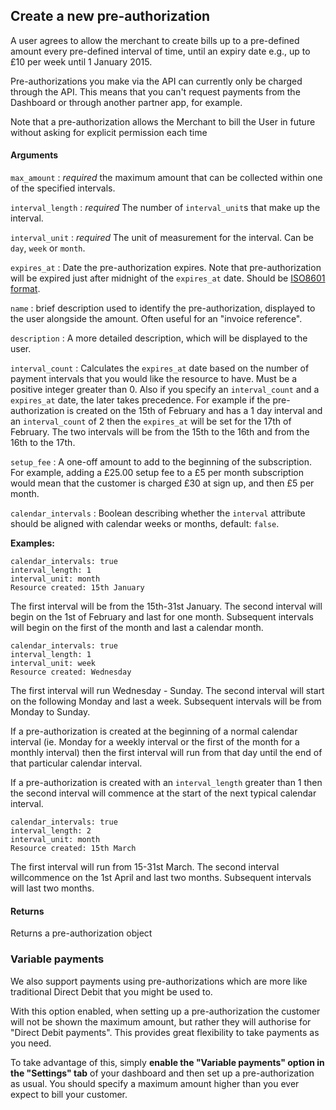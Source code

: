 ## Create a new pre-authorization

A user agrees to allow the merchant to create bills up to a pre-defined amount every pre-defined interval of time, until an expiry date e.g., up to £10 per week until 1 January 2015.

Pre-authorizations you make via the API can currently only be charged through the API. This means that you can't request payments from the Dashboard or through another partner app, for example.

Note that a pre-authorization allows the Merchant to bill the User in future without asking for explicit permission each time

#### Arguments

`max_amount`
:    _required_ the maximum amount that can be collected within one of the specified intervals.

`interval_length`
:    _required_ The number of `interval_unit`s that make up the interval.

`interval_unit`
:    _required_ The unit of measurement for the interval. Can be `day`, `week` or `month`.

`expires_at`
:    Date the pre-authorization expires. Note that pre-authorization will be expired just after midnight of the `expires_at` date. Should be [ISO8601 format](http://www.w3.org/TR/NOTE-datetime).

`name`
:    brief description used to identify the pre-authorization, displayed to the user alongside the amount. Often useful for an "invoice reference".

`description`
:    A more detailed description, which will be displayed to the user.

`interval_count`
:	Calculates the `expires_at` date based on the number of payment intervals that you would like the resource to have. Must be a positive integer greater than 0. Also if you specify an `interval_count` and a `expires_at` date, the later takes precedence. For example if the pre-authorization is created on the 15th of February and has a 1 day interval and an  `interval_count` of 2 then the `expires_at` will be set for the 17th of February. The two intervals will be from the 15th to the 16th and from the 16th to the 17th.

`setup_fee`
:    A one-off amount to add to the beginning of the subscription. For example, adding a £25.00 setup fee to a £5 per month subscription would mean that the customer is charged £30 at sign up, and then £5 per month.

`calendar_intervals`
:    Boolean describing whether the `interval` attribute should be aligned with calendar weeks or months, default: `false`.

**Examples:**

	calendar_intervals: true
	interval_length: 1
	interval_unit: month
	Resource created: 15th January

The first interval will be from the 15th-31st January. The second interval will begin on the 1st of February and last for one month. Subsequent intervals will begin on the first of the month and last a calendar month.

	calendar_intervals: true
	interval_length: 1
	interval_unit: week
	Resource created: Wednesday

The first interval will run Wednesday - Sunday. The second interval will start on the following Monday and last a week. Subsequent intervals will be from Monday to Sunday.

If a pre-authorization is created at the beginning of a normal calendar interval (ie. Monday for a weekly interval or the first of the month for a monthly interval) then the first interval will run from that day until the end of that particular calendar interval.

If a pre-authorization is created with an `interval_length` greater than 1 then the second interval will commence at the start of the next typical calendar interval.

	calendar_intervals: true
	interval_length: 2
	interval_unit: month
	Resource created: 15th March

The first interval will run from 15-31st March. The second interval willcommence on the 1st April and last two months. Subsequent intervals will last two months.

#### Returns

Returns a pre-authorization object

### Variable payments

We also support payments using pre-authorizations which are more like traditional Direct Debit that you might be used to.

With this option enabled, when setting up a pre-authorization the customer will not be shown the maximum amount, but rather they will authorise for "Direct Debit payments". This provides great flexibility to take payments as you need.

To take advantage of this, simply **enable the "Variable payments" option in the "Settings" tab** of your dashboard and then set up a pre-authorization as usual. You should specify a maximum amount higher than you ever expect to bill your customer.
